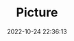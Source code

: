 ---
weight: 1
images:
- /images/edited/164.jpeg
title: Picture
date: 2022-10-24 22:36:13
tags: [luminar neo,work,person,frisbee,bench]
---